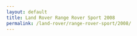 ```yaml
---
layout: default
title: Land Rover Range Rover Sport 2008
permalink: /land-rover/range-rover-sport/2008/
---
```

